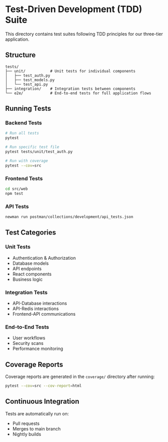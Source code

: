 # Test-Driven Development (TDD) Suite

This directory contains test suites following TDD principles for our three-tier application.

## Structure

```
tests/
├── unit/           # Unit tests for individual components
│   ├── test_auth.py
│   ├── test_models.py
│   └── test_api.py
├── integration/    # Integration tests between components
└── e2e/            # End-to-end tests for full application flows
```

## Running Tests

### Backend Tests
```bash
# Run all tests
pytest

# Run specific test file
pytest tests/unit/test_auth.py

# Run with coverage
pytest --cov=src
```

### Frontend Tests
```bash
cd src/web
npm test
```

### API Tests
```bash
newman run postman/collections/development/api_tests.json
```

## Test Categories

### Unit Tests
- Authentication & Authorization
- Database models
- API endpoints
- React components
- Business logic

### Integration Tests
- API-Database interactions
- API-Redis interactions
- Frontend-API communications

### End-to-End Tests
- User workflows
- Security scans
- Performance monitoring

## Coverage Reports

Coverage reports are generated in the `coverage/` directory after running:
```bash
pytest --cov=src --cov-report=html
```

## Continuous Integration

Tests are automatically run on:
- Pull requests
- Merges to main branch
- Nightly builds
